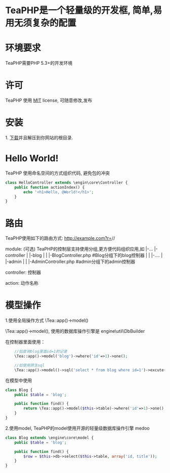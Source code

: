 TeaPHP是一个轻量级的开发框, 简单,易用无须复杂的配置
======
# 环境要求
TeaPHP需要PHP 5.3+的开发环境

# 许可 

TeaPHP 使用 [MIT](http://flightphp.com/license) license, 可随意修改,发布

# 安装
1\. [下载](https://github.com/faceinwall/TeaPHP/archive/master.zip)并且解压到你网站的根目录.

# Hello World!
TeaPHP 使用命名空间的方式组织代码, 避免包的冲突

```php
class HelloController extends \engin\core\Controller {
	public function actionIndex() {
		echo '<h1>Hello, @World!</h1>';
	}
}
```

# 路由
TeaPHP使用如下的路由方式: http://example.com?r=<module>/<controller>/<action>

module: (可选) TeaPHP的控制层支持使用分组,更方便代码组织应用,如
		|-...
		|-controller
		| |-blog
		| | |-BlogController.php #Blog分组下的blog控制器
		| | |-....
		| |-admin
		| | |-AdminController.php #admin分组下的admin控制器

controller: 控制器

action: 动作名称


# 模型操作

1\.使用全局操作方式 \Tea::app()->model()

\Tea::app()->model(), 使用的数据库操作引擎是 engine\util\DbBuilder

在控制器里面使用：

```php
	//如查询blog里面id=1的记录
	\Tea::app()->model('blog')->where('id'=>1)->one();

	//如使用原生sql
	\Tea::app()->model()->sql('select * from blog where id=1')->excute();
```	

在模型中使用

```php
class Blog {
	public $table = 'blog';

	public function find() {
		return \Tea::app()->model($this->table)->where('id'=>1)->one();
	}
}
```


2\.使用model, TeaPHP的model使用开源的轻量级数据库操作引擎 medoo

```php
class Blog extends \engine\core\model {
	public $table = 'blog';	

	public function find() {
		$row = $this->db->select($this->table, array('id, title'));
	}	
}
```